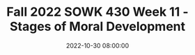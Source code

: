 ---
layout: single_presentation
name: fall-2022-sowk-430-week-11-stages-of-moral-development.md
title: "Fall 2022 SOWK 430 Week 11 - Stages of Moral Development"
date:  2022-10-30 08:00:00
presentation_id: tmFKbr
permalink: /tmFKbr/
redirect_from:
  - /presentations/tmFKbr/fall-2022-sowk-430-week-11-stages-of-moral-development
slides: 
  - slide_name: deck-9114-large-0.jpeg
    slide_text: >
      <p>Stages of Moral Development Fall 2022 SOWK 430 Week 11
      Jacob Campbell, LICSW at Heritage University</p>
      
  - slide_name: deck-9114-large-1.jpeg
    slide_text: >
      <p>Stage of Moral Development (Kohlberg, 1971) Stage 6
      Universal ethical-principle orientation
      Post-Conventional, Autonomous, or
      Stage 5
      Stage 4
      Stage 3
      Stage 2
      Stage 1
      Social-contract legalistic orientation
      “Law and order” orientation
      Interpersonal concordance or “good boy - nice girl” orientation
      Instrumental relativist orientation
      Punishment and obedience orientation
      Principled Level
      Conventional Level
      Prevconvential Level</p>
      
  - slide_name: deck-9114-large-2.jpeg
    slide_text: >
      <p>Stage of Moral Development (Kohlberg, 1971) Post-Conventional,
      Stage 6
      Autonomous, or Principled Level
      Conventional Level
      Prevconvential Level
      Stage 5
      Stage 4
      Stage 3
      Stage 2
      Stage 1
      Universal ethicalprinciple orientation Social-contract legalistic orientation “Law and order” orientation Interpersonal concordance or “good boy - nice girl” orientation Instrumental relativist orientation Punishment and obedience orientation</p>
      
  - slide_name: deck-9114-large-3.jpeg
    slide_text: >
      <p>Stage of Moral Development (Kohlberg, 1971, p. 87) Post-Conventional,
      Stage 6
      Autonomous, or Principled Level
      Conventional Level
      Prevconvential Level
      Stage 5
      Stage 4
      Stage 3
      Stage 2
      Universal ethicalprinciple orientation
      Stage 1
      Punishment and obedience orientation
      Social-contract legalistic orientation “Law and order” orientation Interpersonal concordance or “good boy - nice girl” orientation Instrumental relativist orientation
      The physical consequences of action determine its goodness or badness regardless of the human meaning or value of these consequences. Avoidance of punishment and unquestioning deference to power are valued in their own right.</p>
      
  - slide_name: deck-9114-large-4.jpeg
    slide_text: >
      <p>Stage of Moral Development (Kohlberg, 1971, p. 87) Post-Conventional,
      Stage 6
      Autonomous, or Principled Level
      Conventional Level
      Stage 5
      Stage 4
      Stage 3
      Universal ethicalprinciple orientation Social-contract legalistic orientation “Law and order” orientation Interpersonal concordance or “good boy - nice girl” orientation
      Prevconvential Level
      fi
      Stage 1
      Punishment and obedience orientation
      Stage 2
      Instrumental relativist orientation
      Right action consists of that which instrumentally satis es one’s own needs and occasionally the needs of others. Human relations are viewed in terms similar to those of the market place. Elements of fairness, of reciprocity, and equal sharing are present, but they are always interpreted in a physical pragmatic way. Reciprocity is a matter of “you scratch my back and I’ll scratch yours,” not of loyalty, gratitude, or justice.</p>
      
  - slide_name: deck-9114-large-5.jpeg
    slide_text: >
      <p>Stage of Moral Development (Kohlberg, 1971, p. 87) Post-Conventional,
      Stage 6
      Autonomous, or Principled Level
      Conventional
      Stage 5
      Stage 4
      Universal ethicalprinciple orientation
      Prevconvential
      fi
      Level
      Stage 1
      “good boy - nice girl” orientation
      Social-contract legalistic orientation “Law and order” orientation
      Level
      Stage 2
      Stage 3
      Interpersonal concordance or
      Instrumental relativist orientation Punishment and obedience orientation
      Good behaviour is that which pleases or helps others and is approved by them. There is much conformity to stereotypical images of what is majority or “natural” behaviour. Behaviour is frequently judged by intention: “he means well” becomes important for the rst time. One earns approval by being “nice.”</p>
      
  - slide_name: deck-9114-large-6.jpeg
    slide_text: >
      <p>fi
      Stage of Moral Development (Kohlberg, 1971, p. 87) Post-Conventional,
      Stage 6
      Autonomous, or Principled Level
      Stage 5
      Universal ethicalprinciple orientation
      Prevconvential Level
      Stage 3
      Stage 2
      Stage 1
      orientation
      Social-contract legalistic orientation
      Conventional Level
      Stage 4
      “Law and order”
      Interpersonal concordance or “good boy - nice girl” orientation Instrumental relativist orientation Punishment and obedience orientation
      There is orientation toward authority, xed rules, and the maintenance of the social order. Right behaviour consists of doing one’s duty, showing respect for authority, and maintaining the given social order for its own sake.</p>
      
  - slide_name: deck-9114-large-7.jpeg
    slide_text: >
      <p>Stage of Moral Development (Kohlberg, 1971, pp. 87-88) Post-Conventional,
      Stage 6
      Autonomous, or
      Universal ethicalprinciple orientation
      Principled Level
      Conventional Level
      Prevconvential
      fi
      Level
      Stage 4
      Stage 3
      Stage 2
      Stage 1
      “Law and order” orientation Interpersonal concordance or “good boy - nice girl” orientation Instrumental relativist orientation Punishment and obedience orientation
      Stage 5
      Social-contract legalistic orientation
      Generally, this stage has utilitarian overtones. Right action tends to be de ned in terms of general individual rights and in terms of standards that have been critically examined and agreed upon by the whole society. There is a clear awareness of the relativism of personal values and opinions and a corresponding emphasis on procedural rules for reaching consensus.</p>
      
  - slide_name: deck-9114-large-8.jpeg
    slide_text: >
      <p>Stage of Moral Development (Kohlberg, 1971, p. 88) Stage 6
      Post-Conventional, Autonomous, or Principled Level
      Conventional Level
      Prevconvential
      fi
      Level
      Stage 5
      Stage 4
      Stage 3
      Stage 2
      Stage 1
      Social-contract legalistic orientation “Law and order” orientation Interpersonal concordance or “good boy - nice girl” orientation Instrumental relativist orientation Punishment and obedience orientation
      Universal ethicalprinciple orientation
      Right is de ned by the decision of conscience in accord with self-chosen ethical principles appealing to logical comprehensiveness, universality, and consistency. These principles are abstract and ethical (the Golden Rule, the categorical imperative); they are not concrete moral rules like the Ten Commandments. At heart, these are universal principles of justice, of the reciprocity and equality of human rights and of respect for the dignity of human beings as individual persons.</p>
      
  - slide_name: deck-9114-large-9.jpeg
    slide_text: >
      <p>Stage of Moral Development (Kohlberg, 1971) Post-Conventional,
      Stage 6
      Autonomous, or Principled Level
      Conventional Level
      Prevconvential Level
      Stage 5
      Stage 4
      Stage 3
      Stage 2
      Stage 1
      Universal ethicalprinciple orientation Social-contract legalistic orientation “Law and order” orientation Interpersonal concordance or “good boy - nice girl” orientation Instrumental relativist orientation Punishment and obedience orientation</p>
      
  - slide_name: deck-9114-large-10.jpeg
    slide_text: >
      <p>A-04: Ethical Decision-Making Case Study Group Chat Group Assignments
      • Group 1 (Tar, Hselhsel, Jhow, Maria) • Group 2 (Diana, Amanda, Daniela, Kayla) • Group 3 (Ale, Amber, Kareli, Monique) • Group 4 (Yatzire, Aylin, Jessica) • Group 5 (Elizabeth, Amairani, Dianne) • Group 6 (MT, Isai, Antonio)</p>
      
  - slide_name: deck-9114-large-11.jpeg
    slide_text: >
      <p>Reading The Function of Ethics and The Problem of Pseudo-Ethics (pp. 1-18)</p>
      
  - slide_name: deck-9114-large-12.jpeg
    slide_text: >
      <p>Case Studies Essential Steps for Ethical Problem-Solving
      • Whistle Blowing • Bartering for Services • Managing Client Fraud</p>
      
  - slide_name: deck-9114-large-13.jpeg
    slide_text: >
      <p>Reference Kohlberg, L. (1971). Chapter 1 - Stages of moral development as a basis for moral education. In C. Beck, B. Crittenden, &amp; E. Sullivan (Eds.), Moral education: Interdisciplinary approaches (pp. 23-92). University of Toronto Press. Paul, R., &amp; Elder, L. (2006). The thinker’s guide to understanding the foundations of ethical reasoning: Based on critical thinking concepts &amp; tools (2nd ed.). Foundation for Critical Thinking.</p>
      
presentation_description: >
  <p>Week 11, we will be continuing to apply the ethical reasoning strategies to case studies, looking at how we personally connect with social work values, and planning our groups for next week’s group assignment.</p>
  <p><strong>Week 11 Objectives:</strong></p>
  <ul>
  <li>Discuss the role the value Integrity has in our lives.</li>
  <li>Expand knowledge of ethical reasoning strategies.</li>
  <li>Apply the Essential Steps model to more case studies.</li>
  </ul>
  
downloadable_slides: deck-9114.pdf
slides_count: 14
header:
  teaser: deck-9114-thumb-0.jpeg
presentation_video: >
  <iframe src="https://heritage.hosted.panopto.com/Panopto/Pages/Embed.aspx?id=e59b54d8-bb4c-4515-b6ca-af3f004ae226&autoplay=false&offerviewer=true&showtitle=true&showbrand=true&captions=false&interactivity=all" height="405" width="720" style="border: 1px solid #464646;" allowfullscreen allow="autoplay"></iframe>
location: "Heritage University"
tags:
  - Heritage University
  - BASW Program
  - SOWK 430
---